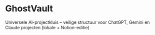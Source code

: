 # GhostVault
Universele AI-projectkluis – veilige structuur voor ChatGPT, Gemini en Claude projecten (lokale + Notion-editie)
